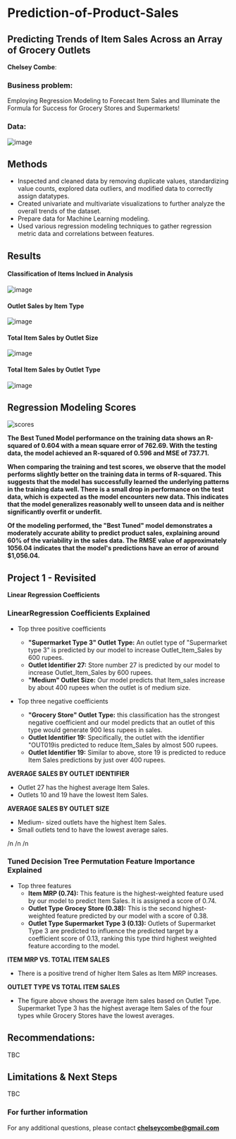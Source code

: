 # Prediction-of-Product-Sales
## Predicting Trends of Item Sales Across an Array of Grocery Outlets

**Chelsey Combe**: 

### Business problem:

Employing Regression Modeling to Forecast Item Sales and Illuminate the Formula for Success for Grocery Stores and Supermarkets!


### Data:

![image](https://github.com/combechelsey/Prediction-of-Product-Sales-2/assets/132314345/13915534-615b-4c29-81f9-329c9cb9c6ee)

## Methods
- Inspected and cleaned data by removing duplicate values, standardizing value counts, explored data outliers, and modified data to correctly assign datatypes.  
- Created univariate and multivariate visualizations to further analyze the overall trends of the dataset.
- Prepare data for Machine Learning modeling.
- Used various regression modeling techniques to gather regression metric data and correlations between features.  

## Results

#### Classification of Items Inclued in Analysis 
![image](https://github.com/combechelsey/Prediction-of-Product-Sales-2/assets/132314345/1ffb9905-dae4-472b-9c42-bf7ad4297583)


#### Outlet Sales by Item Type
![image](https://github.com/combechelsey/Prediction-of-Product-Sales-2/assets/132314345/03872d47-815e-462b-9a16-c858d51e3640)


#### Total Item Sales by Outlet Size
![image](https://github.com/combechelsey/Prediction-of-Product-Sales-2/assets/132314345/0f38ad9b-841b-4d06-a992-ae338b3d483e)

#### Total Item Sales by Outlet Type
![image](https://github.com/combechelsey/Prediction-of-Product-Sales-2/assets/132314345/f5088429-5a28-443b-ad32-df30cf46284b)


## Regression Modeling Scores
![scores](https://github.com/combechelsey/Prediction-of-Product-Sales-2/assets/132314345/e048b575-62a5-41db-a66e-0661c1ffd5f3)

**The Best Tuned Model performance on the training data shows an R-squared of 0.604 with a mean square error of 762.69. With the testing data, the model achieved an R-squared of 0.596 and MSE of 737.71.**

**When comparing the training and test scores, we observe that the model performs slightly better on the training data in terms of R-squared. This suggests that the model has successfully learned the underlying patterns in the training data well. There is a small drop in performance on the test data, which is expected as the model encounters new data. This indicates that the model generalizes reasonably well to unseen data and is neither significantly overfit or underfit.**

**Of the modeling performed, the "Best Tuned" model demonstrates a moderately accurate ability to predict product sales, explaining around 60% of the variability in the sales data. The RMSE value of approximately 1056.04 indicates that the model's predictions have an error of around $1,056.04.**




## **Project 1 - Revisited**

**Linear Regression Coefficients**



### LinearRegression Coefficients Explained
- Top three positive coefficients
    - **"Supermarket Type 3" Outlet Type:** An outlet type of "Supermarket type 3" is predicted by our model to increase Outlet_Item_Sales by 600 rupees.
    - **Outlet Identifier 27:**  Store number 27 is predicted by our model to increase Outlet_Item_Sales by 600 rupees.
    - **"Medium" Outlet Size:** Our model predicts that Item_sales increase by about 400 rupees when the outlet is of medium size.   
      
- Top three negative coefficients        
    - **"Grocery Store" Outlet Type:** this classification has the strongest negative coefficient and our model predicts that an outlet of this type would generate 900 less rupees in sales.        
    - **Outlet Identifier 19:**  Specifically, the outlet with the identifier "OUT019is predicted to reduce Item_Sales by almost 500 rupees.
    - **Outlet Identifier 19:**  Similar to above, store 19 is predicted to reduce Item Sales predictions by just over 400 rupees.


**AVERAGE SALES BY OUTLET IDENTIFIER**

- Outlet 27 has the highest average Item Sales.  
- Outlets 10 and 19 have the lowest Item Sales.  

**AVERAGE SALES BY OUTLET SIZE**

- Medium- sized outlets have the highest Item Sales.
- Small outlets tend to have the lowest average sales.  

/n
/n
/n 


### Tuned Decision Tree Permutation Feature Importance Explained
- Top three features
    - **Item MRP (0.74):**   This feature is the highest-weighted feature used by our model to  predict Item Sales.  It is assigned a score of 0.74.
    - **Outlet Type Grocey Store (0.38):** This is the second highest-weighted feature predicted by our model with a score of 0.38.  
    - **Outlet Type Supermarket Type 3 (0.13):**  Outlets of Supermarket Type 3 are predicted to influence the predicted target by a coefficient score of 0.13, ranking this type third highest weighted feature according to the model.
  

**ITEM MRP VS. TOTAL ITEM SALES**

- There is a positive trend of higher Item Sales as Item MRP increases.

**OUTLET TYPE VS TOTAL ITEM SALES**

- The figure above shows the average item sales based on Outlet Type.  Supermarket Type 3 has the highest average Item Sales of the four types while Grocery Stores have the lowest averages.  


## Recommendations:

TBC


## Limitations & Next Steps

TBC


### For further information


For any additional questions, please contact **chelseycombe@gmail.com**
